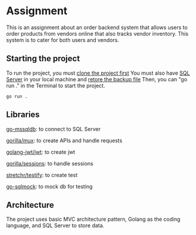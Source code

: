 # Assignment

This is an assignment about an order backend system that allows users to order products from vendors online that also tracks vendor inventory. This system is to cater for both users and vendors.

## Starting the project

To run the project, you must [clone the project first](https://www.atlassian.com/git/tutorials/setting-up-a-repository/git-clone)
You must also have [SQL Server](https://docs.microsoft.com/en-us/sql/database-engine/install-windows/install-sql-server?view=sql-server-ver15) in your local machine and [retore the backup file](https://docs.microsoft.com/en-us/sql/relational-databases/backup-restore/quickstart-backup-restore-database?view=sql-server-ver15#restore-a-backup)
Then, you can "go run ." in the Terminal to start the project.

```console
go run .
```

## Libraries

[go-mssqldb](github.com/denisenkom/go-mssqldb): to connect to SQL Server

[gorilla/mux](): to create APIs and handle requests

[golang-jwt/jwt](github.com/golang-jwt/jwt): to create jwt

[gorilla/sessions](github.com/gorilla/sessions): to handle sessions

[stretchr/testify](github.com/stretchr/testify): to create test

[go-sqlmock](github.com/DATA-DOG/go-sqlmock): to mock db for testing

## Architecture

The project uses basic MVC architecture pattern, Golang as the coding language, and SQL Server to store data.